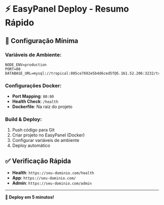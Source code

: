 # ⚡ EasyPanel Deploy - Resumo Rápido

## 🎯 Configuração Mínima

### **Variáveis de Ambiente:**
```env
NODE_ENV=production
PORT=80
DATABASE_URL=mysql://tropical:805ce7692e5b4d6ced5f@5.161.52.206:3232/tropical
```

### **Configurações Docker:**
- **Port Mapping**: `80:80`
- **Health Check**: `/health`
- **Dockerfile**: Na raiz do projeto

### **Build & Deploy:**
1. Push código para Git
2. Criar projeto no EasyPanel (Docker)
3. Configurar variáveis de ambiente
4. Deploy automático

## ✅ Verificação Rápida

- **Health**: `https://seu-dominio.com/health`
- **App**: `https://seu-dominio.com/`
- **Admin**: `https://seu-dominio.com/admin`

---

**🚀 Deploy em 5 minutos!**

